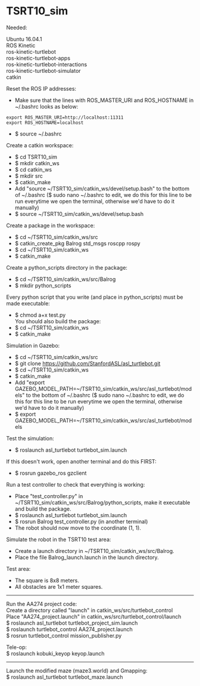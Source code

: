 # TSRT10_sim

Needed:  

Ubuntu 16.04.1  
ROS Kinetic  
ros-kinetic-turtlebot  
ros-kinetic-turtlebot-apps  
ros-kinetic-turtlebot-interactions  
ros-kinetic-turtlebot-simulator  
catkin

Reset the ROS IP addresses:
- Make sure that the lines with ROS_MASTER_URI and ROS_HOSTNAME in ~/.bashrc looks as below:
```
export ROS_MASTER_URI=http://localhost:11311
export ROS_HOSTNAME=localhost
```
- $ source ~/.bashrc

Create a catkin workspace:
- $ cd TSRT10_sim
- $ mkdir catkin_ws
- $ cd catkin_ws
- $ mkdir src
- $ catkin_make
- Add "source ~/TSRT10_sim/catkin_ws/devel/setup.bash" to the bottom of ~/.bashrc ($ sudo nano ~/.bashrc to edit, we do this for this line to be run everytime we open the terminal, otherwise we'd have to do it manually)  
- $ source ~/TSRT10_sim/catkin_ws/devel/setup.bash

Create a package in the workspace:
- $ cd ~/TSRT10_sim/catkin_ws/src  
- $ catkin_create_pkg Balrog std_msgs roscpp rospy  
- $ cd ~/TSRT10_sim/catkin_ws  
- $ catkin_make   

Create a python_scripts directory in the package:
- $ cd ~/TSRT10_sim/catkin_ws/src/Balrog  
- $ mkdir python_scripts  

Every python script that you write (and place in python_scripts) must be made executable:
- $ chmod a+x test.py    
You should also build the package:
- $ cd ~/TSRT10_sim/catkin_ws  
- $ catkin_make  

Simulation in Gazebo:
- $ cd ~/TSRT10_sim/catkin_ws/src  
- $ git clone https://github.com/StanfordASL/asl_turtlebot.git  
- $ cd ~/TSRT10_sim/catkin_ws    
- $ catkin_make  
- Add "export GAZEBO_MODEL_PATH=~/TSRT10_sim/catkin_ws/src/asl_turtlebot/models" to the bottom of ~/.bashrc ($ sudo nano ~/.bashrc to edit, we do this for this line to be run everytime we open the terminal, otherwise we'd have to do it manually)
- $ export GAZEBO_MODEL_PATH=~/TSRT10_sim/catkin_ws/src/asl_turtlebot/models

Test the simulation:
- $ roslaunch asl_turtlebot turtlebot_sim.launch  

If this doesn't work, open another terminal and do this FIRST:
- $ rosrun gazebo_ros gzclient  

Run a test controller to check that everything is working:  
- Place "test_controller.py" in ~/TSRT10_sim/catkin_ws/src/Balrog/python_scripts, make it executable and build the package.  
- $ roslaunch asl_turtlebot turtlebot_sim.launch  
- $ rosrun Balrog test_controller.py (in another terminal)  
- The robot should now move to the coordinate (1, 1).    

Simulate the robot in the TSRT10 test area:
- Create a launch directory in ~/TSRT10_sim/catkin_ws/src/Balrog.
- Place the file Balrog_launch.launch in the launch directory.



Test area:
- The square is 8x8 meters.
- All obstacles are 1x1 meter squares.


*******

Run the AA274 project code:  
Create a directory called "launch" in catkin_ws/src/turtlebot_control  
Place "AA274_project.launch" in catkin_ws/src/turtlebot_control/launch  
$ roslaunch asl_turtlebot turtlebot_project_sim.launch  
$ roslaunch turtlebot_control AA274_project.launch  
$ rosrun turtlebot_control mission_publisher.py  

Tele-op:  
$ roslaunch kobuki_keyop keyop.launch  

*****

Launch the modified maze (maze3.world) and Gmapping:  
$ roslaunch asl_turtlebot turtlebot_maze.launch



